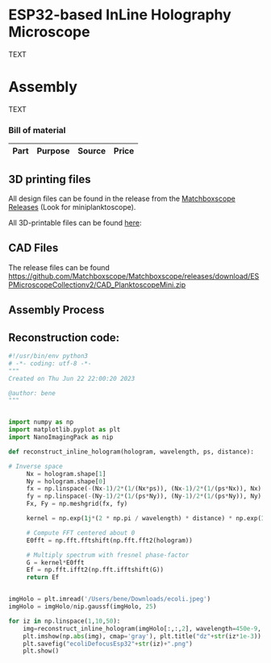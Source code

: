 # ESP32-based InLine Holography Microscope

TEXT

# Assembly

TEXT


### Bill of material


Part |  Purpose | Source | Price |
:----------------:|:------------:|:----------------:|:------------:



## 3D printing files

All design files can be found in the release from the [Matchboxscope Releases](https://github.com/Matchboxscope/Matchboxscope/releases/tag/ESPMicroscopeCollectionv2) (Look for miniplanktoscope).

All 3D-printable files can be found [here](./STL/Anglerfish_JAR):

## CAD Files

The release files can be found https://github.com/Matchboxscope/Matchboxscope/releases/download/ESPMicroscopeCollectionv2/CAD_PlanktoscopeMini.zip

## Assembly Process


## Reconstruction code:

```py
#!/usr/bin/env python3
# -*- coding: utf-8 -*-
"""
Created on Thu Jun 22 22:00:20 2023

@author: bene
"""


import numpy as np
import matplotlib.pyplot as plt
import NanoImagingPack as nip

def reconstruct_inline_hologram(hologram, wavelength, ps, distance):

# Inverse space
     Nx = hologram.shape[1]
     Ny = hologram.shape[0]
     fx = np.linspace(-(Nx-1)/2*(1/(Nx*ps)), (Nx-1)/2*(1/(ps*Nx)), Nx)
     fy = np.linspace(-(Ny-1)/2*(1/(ps*Ny)), (Ny-1)/2*(1/(ps*Ny)), Ny)
     Fx, Fy = np.meshgrid(fx, fy)

     kernel = np.exp(1j*(2 * np.pi / wavelength) * distance) * np.exp(1j * np.pi * wavelength * distance * (Fx**2 + Fy**2))

     # Compute FFT centered about 0
     E0fft = np.fft.fftshift(np.fft.fft2(hologram))

     # Multiply spectrum with fresnel phase-factor
     G = kernel*E0fft
     Ef = np.fft.ifft2(np.fft.ifftshift(G))
     return Ef


imgHolo = plt.imread('/Users/bene/Downloads/ecoli.jpeg')
imgHolo = imgHolo/nip.gaussf(imgHolo, 25)

for iz in np.linspace(1,10,50):
    img=reconstruct_inline_hologram(imgHolo[:,:,2], wavelength=450e-9, ps=5e-6 , distance=iz*1e-3)
    plt.imshow(np.abs(img), cmap='gray'), plt.title("dz"+str(iz*1e-3))
    plt.savefig("ecoliDefocusEsp32"+str(iz)+".png")
    plt.show()
```
